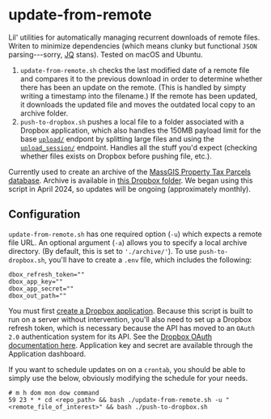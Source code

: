 # update-from-remote
Lil' utilities for automatically managing recurrent downloads of remote files. Writen to minimize dependencies (which means clunky but functional `JSON` parsing---sorry, [JQ](https://jqlang.github.io/jq/) stans). Tested on macOS and Ubuntu.

1. `update-from-remote.sh` checks the last modified date of a remote file and compares it to the previous download in order to determine whether there has been an update on the remote. (This is handled by simpty writing a timestamp into the filename.) If the remote has been updated, it downloads the updated file and moves the outdated local copy to an archive folder.
2. `push-to-dropbox.sh` pushes a local file to a folder associated with a Dropbox application, which also handles the 150MB payload limit for the base [`upload/`](https://www.dropbox.com/developers/documentation/http/documentation#files-upload) endpont by splitting large files and using the [`upload_session/`](https://www.dropbox.com/developers/documentation/http/documentation#files-upload_session-append) endpoint. Handles all the stuff you'd expect (checking whether files exists on Dropbox before pushing file, etc.).

Currently used to create an archive of the [MassGIS Property Tax Parcels database](https://www.mass.gov/info-details/massgis-data-property-tax-parcels). Archive is available in [this Dropbox folder](https://www.dropbox.com/scl/fo/8tb0boh3ejckizdx3w9q8/h?rlkey=ye2s8zgs16dif81usc2jhx8fm&dl=0). We began using this script in April 2024, so updates will be ongoing (approximately monthly).

## Configuration
`update-from-remote.sh` has one required option (`-u`) which expects a remote file URL. An optional argument (`-a`) allows you to specify a local archive directory. (By default, this is set to `'./archive/'`). To use `push-to-dropbox.sh`, you'll have to create a `.env` file, which includes the following:

```
dbox_refresh_token=""
dbox_app_key=""
dbox_app_secret=""
dbox_out_path=""
```

You must first [create a Dropbox application](https://www.dropbox.com/developers/apps/create?_tk=pilot_lp&_ad=ctabtn1&_camp=create). Because this script is built to run on a server without intervention, you'll also need to set up a Dropbox refresh token, which is necessary because the API has moved to an `OAuth 2.0` authentication system for its API. See the [Dropbox OAuth documentation here](https://developers.dropbox.com/oauth-guide). Application key and secret are available through the Application dashboard.

If you want to schedule updates on on a `crontab`, you should be able to simply use the below, obviously modifying the schedule for your needs.

```
# m h dom mon dow command
59 23 * * cd <repo_path> && bash ./update-from-remote.sh -u "<remote_file_of_interest>" && bash ./push-to-dropbox.sh
```
